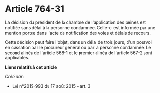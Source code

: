 # Article 764-31

La décision du président de la chambre de l'application des peines est notifiée sans délai à la personne condamnée. Celle-ci
est informée par une mention portée dans l'acte de notification des voies et délais de recours. 

Cette décision peut faire l'objet, dans un délai de trois jours, d'un pourvoi en cassation par le procureur général ou par la
personne condamnée. Le second alinéa de l'article 568-1 et le premier alinéa de l'article 567-2 sont applicables.

**Liens relatifs à cet article**

_Créé par_:

  - Loi n°2015-993 du 17 août 2015 - art. 3
